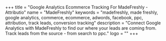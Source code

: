 +++
title = "Google Analytics Ecommerce Tracking For MadeFreshly - Attributio"
name = "MadeFreshly"
keywords = "madefreshly, made freshly, google analytics, commerce, ecommerce, adwords, facebook, ppc, attribution, track leads, conversion tracking"
description = "Connect Google Analytics with MadeFreshly to find our where your leads are coming from. Track leads from the source - from search to ppc."
logo = ""
+++
